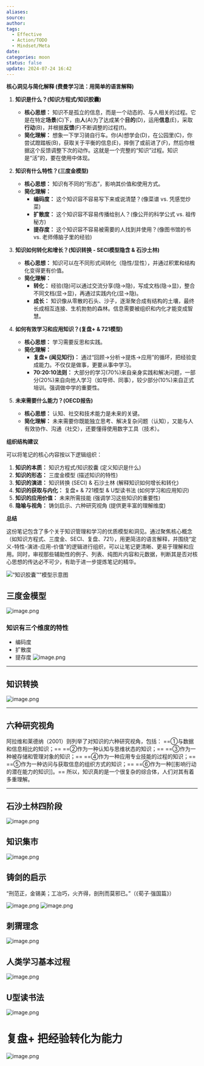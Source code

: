 ```yaml
---
aliases: 
source: 
author: 
tags:
  - Effective
  - Action/TODO
  - Mindset/Meta
date: 
categories: moon
status: false
update: 2024-07-24 16:42
---
```


**核心洞见与简化解释 (费曼学习法：用简单的语言解释)**

1.  **知识是什么？(知识方程式/知识胶囊)**
    *   **核心思想：** 知识不是孤立的信息，而是一个动态的、与人相关的过程。它是在特定**场景**(C)下，由**人**(A)为了达成某个**目的**(D)，运用**信息**(E)，采取**行动**(B)，并根据**反馈**(F)不断调整的过程(f)。
    *   **简化理解：** 想象一下学习骑自行车。你(A)想学会(D)，在公园里(C)，你尝试蹬踏板(B)，获取关于平衡的信息(E)，摔倒了或前进了(F)，然后你根据这个反馈调整下次的动作。这就是一个完整的“知识”过程。知识是“活”的，要在使用中体现。

2.  **知识有什么特性？(三度金模型)**
    *   **核心思想：** 知识有不同的“形态”，影响其价值和使用方式。
    *   **简化理解：**
        *   **编码度：** 这个知识容不容易写下来或说清楚？(像菜谱 vs. 凭感觉炒菜)
        *   **扩散度：** 这个知识容不容易传播给别人？(像公开的科学公式 vs. 祖传秘方)
        *   **提存度：** 这个知识容不容易被需要的人找到并使用？(像图书馆的书 vs. 老师傅脑子里的经验)

3.  **知识如何转化和增长？(知识转换 - SECI模型隐含 & 石沙土林)**
    *   **核心思想：** 知识可以在不同形式间转化（隐性/显性），并通过积累和结构化变得更有价值。
    *   **简化理解：**
        *   **转化：** 经验(隐)可以通过交流分享(隐->隐)，写成文档(隐->显)，整合不同文档(显->显)，再通过实践内化(显->隐)。
        *   **成长：** 知识像从零散的石头、沙子，逐渐聚合成有结构的土壤，最终长成相互连接、生机勃勃的森林。信息需要被组织和内化才能变成智慧。

4.  **如何有效学习和应用知识？(复盘+ & 721模型)**
    *   **核心思想：** 学习需要反思和实践。
    *   **简化理解：**
        *   **复盘+ (闻见知行)：** 通过“回顾->分析->提炼->应用”的循环，把经验变成能力。不仅仅是做事，更要从事中学习。
        *   **70:20:10法则：** 大部分的学习(70%)来自亲身实践和解决问题，一部分(20%)来自向他人学习（如导师、同事），较少部分(10%)来自正式培训。强调做中学的重要性。

5.  **未来需要什么能力？(OECD报告)**
    *   **核心思想：** 认知、社交和技术能力是未来的关键。
    *   **简化理解：** 未来需要你既能独立思考、解决复杂问题（认知），又能与人有效协作、沟通（社交），还要懂得使用数字工具（技术）。

**组织结构建议**

可以将笔记的核心内容按以下逻辑组织：

1.  **知识的本质：** 知识方程式/知识胶囊 (定义知识是什么)
2.  **知识的形态：** 三度金模型 (描述知识的特性)
3.  **知识的演进：** 知识转换 (SECI) & 石沙土林 (解释知识如何增长和转化)
4.  **知识的获取与内化：** 复盘+ & 721模型 & U型读书法 (如何学习和应用知识)
5.  **知识的应用价值：** 未来所需技能 (强调学习这些知识的重要性)
6.  **隐喻与视角：** 铸剑启示、六种研究视角 (提供更丰富的理解维度)


**总结**

这份笔记包含了多个关于知识管理和学习的优质模型和洞见。通过聚焦核心概念（如知识方程式、三度金、SECI、复盘、721），用更简洁的语言解释，并围绕“定义-特性-演进-应用-价值”的逻辑进行组织，可以让笔记更清晰、更易于理解和应用。同时，审视那些辅助性的例子、列表、纯图片内容和元数据，判断其是否对核心思想的传达必不可少，有助于进一步提炼笔记的精华。

![“知识胶囊™”模型示意图](https://cdn.jsdelivr.net/gh/duanbiao2000/BlogGallery@main/picture/20240808001028.png)

## 三度金模型

![image.png](https://cdn.jsdelivr.net/gh/duanbiao2000/BlogGallery@main/picture/20240630122223.png)

### 知识有三个维度的特性

- 编码度
- 扩散度
- 提存度
![image.png](https://cdn.jsdelivr.net/gh/duanbiao2000/BlogGallery@main/picture/20240808001110.png)

---

## 知识转换

![image.png](https://cdn.jsdelivr.net/gh/duanbiao2000/BlogGallery@main/picture/20240630123020.png)

---

## 六种研究视角

阿拉维和莱德纳（2001）则列举了对知识的六种研究视角，包括：
==①与数据和信息相比的知识；==
==②作为一种认知与思维状态的知识；==
==③作为一种被存储和管理对象的知识；==
==④作为一种应用专业技能的过程的知识；==
==⑤作为一种访问与获取信息的组织方式的知识；==
==⑥作为一种[[影响行动的潜在能力的知识]]。==
所以，知识真的是一个很复杂的综合体，人们对其有着多重理解。

---

## 石沙土林四阶段

![image.png](https://cdn.jsdelivr.net/gh/duanbiao2000/BlogGallery@main/picture/20240630124345.png)

## 知识集市

![image.png](https://cdn.jsdelivr.net/gh/duanbiao2000/BlogGallery@main/picture/20240808002228.png)

## 铸剑的启示

“刑范正，金锡美；工冶巧，火齐得，剖刑而莫邪已。”（《荀子·强国篇》）


![image.png](https://cdn.jsdelivr.net/gh/duanbiao2000/BlogGallery@main/picture/20240808003058.png)
![image.png](https://cdn.jsdelivr.net/gh/duanbiao2000/BlogGallery@main/picture/20240808003141.png)

## 刺猬理念

![image.png](https://cdn.jsdelivr.net/gh/duanbiao2000/BlogGallery@main/picture/20240809150510.png)

## 人类学习基本过程

![image.png](https://cdn.jsdelivr.net/gh/duanbiao2000/BlogGallery@main/picture/20240809150624.png)

## U型读书法

![image.png](https://cdn.jsdelivr.net/gh/duanbiao2000/BlogGallery@main/picture/20240809154355.png)

# 复盘+ 把经验转化为能力

![image.png](https://cdn.jsdelivr.net/gh/duanbiao2000/BlogGallery@main/picture/20240809160946.png)



